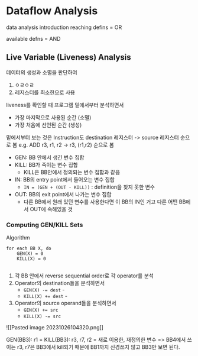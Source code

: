 # Dataflow Analysis



data analysis introduction
reaching defins = OR

available defns = AND


## Live Variable (Liveness) Analysis
데이터의 생성과 소멸을 판단하여
1. ㅇㄹㅇㄹ
2. 레지스터를 최소한으로 사용


liveness를 확인할 때 프로그램 밑에서부터 분석하면서 
- 가장 마지막으로 사용된 순간 (소멸)
- 가장 처음에 선언된 순간 (생성)

밑에서부터 보는 것은 Instruction도 destination 레지스터 -> source 레지스터 순으로 봄
e.g. ADD r3, r1, r2 -> r3, (r1,r2) 순으로 봄 

- GEN: BB 안에서 생긴 변수 집합
- KILL: BB가 죽이는 변수 집합
	- KILL은 BB안에서 정의되는 변수 집합과 같음
- IN: BB의 entry point에서 들어오는 변수 집합
	- `IN = (GEN + (OUT - KILL))` : definition을 찾지 못한 변수
- OUT: BB의 exit point에서 나가는 변수 집합
	- 다른 BB에서 원래 있던 변수를 사용한다면 이 BB의 IN인 거고 다른 어떤 BB에서 OUT에 속해있을 것

### Computing GEN/KILL Sets

Algorithm

```
for each BB X, do
	GEN(X) = 0
	KILL(X) = 0
	
```

1. 각 BB 안에서 reverse sequential order로 각 operator를 분석
2. Operator의 destination들을 분석하면서
	- `GEN(X) -= dest` - 
	- `KILL(X) += dest` - 
3. Operator의 source operand들을 분석하면서
	- `GEN(X) += src`
	- `KILL(X) -= src` 



![[Pasted image 20231026104320.png]]

GEN(BB3): r1 = 
KILL(BB3): r3, r7, r2 = 새로 이용한, 재정의한 변수
=> BB4에서 쓰이는 r3, r7은 BB3에서 kill되기 때문에 BB1까지 신경쓰지 않고 BB3만 보면 된다.

 

